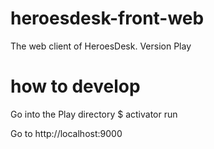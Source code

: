# heroesdesk-front-web
The web client of HeroesDesk. 
Version Play

# how to develop
Go into the Play directory
$ activator run

Go to http://localhost:9000
